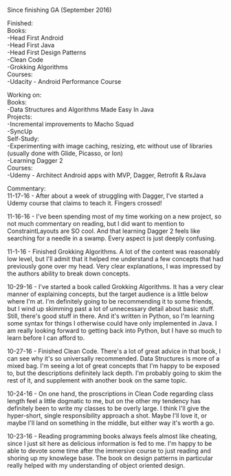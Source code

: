 Since finishing GA (September 2016)  

Finished:  
Books:  
-Head First Android  
-Head First Java  
-Head First Design Patterns  
-Clean Code  
-Grokking Algorithms  
Courses:  
-Udacity - Android Performance Course  


Working on:  
Books:  
-Data Structures and Algorithms Made Easy In Java  
Projects:  
-Incremental improvements to Macho Squad  
-SyncUp  
Self-Study:  
-Experimenting with image caching, resizing, etc without use of libraries (usually done with Glide, Picasso, or Ion)  
-Learning Dagger 2  
Courses:  
-Udemy - Architect Android apps with MVP, Dagger, Retrofit & RxJava  


Commentary:  
11-17-16 - After about a week of struggling with Dagger, I've started a Udemy course that claims to teach it.  Fingers crossed!  

11-16-16 - I've been spending most of my time working on a new project, so not much commentary on reading, but I did want to mention to ConstraintLayouts are SO cool.  And that learning Dagger 2 feels like searching for a needle in a swamp.  Every aspect is just deeply confusing.  

11-1-16 - Finished Grokking Algorithms. A lot of the content was reasonably low level, but I'll admit that it helped me understand a few concepts that had previously gone over my head. Very clear explanations, I was impressed by the authors ability to break down concepts.  

10-29-16 - I've started a book called Grokking Algorithms. It has a very clear manner of explaining concepts, but the target audience is a little below where I'm at. I'm definitely going to be recommending it to some friends, but I wind up skimming past a lot of unnecessary detail about basic stuff. Still, there's good stuff in there. And it's written in Python, so I'm learning some syntax for things I otherwise could have only implemented in Java. I am really looking forward to getting back into Python, but I have so much to learn before I can afford to.  

10-27-16 - Finished Clean Code. There's a lot of great advice in that book, I can see why it's so universally recommended. Data Structures is more of a mixed bag. I'm seeing a lot of great concepts that I'm happy to be exposed to, but the descriptions definitely lack depth. I'm probably going to skim the rest of it, and supplement with another book on the same topic.

10-24-16 - On one hand, the proscriptions in Clean Code regarding class length feel a little dogmatic to me, but on the other my tendency has definitely been to write my classes to be overly large. I think I'll give the hyper-short, single responsibility approach a shot. Maybe I'll love it, or maybe I'll land on something in the middle, but either way it's worth a go.  

10-23-16 - Reading programming books always feels almost like cheating, since I just sit here as delicious information is fed to me. I'm happy to be able to devote some time after the immersive course to just reading and shoring up my knowlege base. The book on design patterns in particular really helped with my understanding of object oriented design.  
